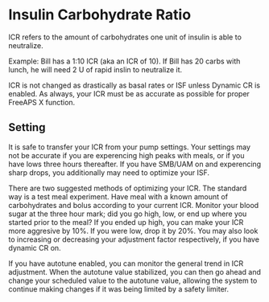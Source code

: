 # Insulin Carbohydrate Ratio
ICR refers to the amount of carbohydrates one unit of insulin is able to neutralize. 

Example: Bill has a 1:10 ICR (aka an ICR of 10). If Bill has 20 carbs with lunch, he will need 2 U of rapid inslin to neutralize it.

ICR is not changed as drastically as basal rates or ISF unless Dynamic CR is enabled. As always, your ICR must be as accurate as possible for proper FreeAPS X function.

## Setting
It is safe to transfer your ICR from your pump settings. Your settings may not be accurate if you are experencing high peaks with meals, or if you have lows three hours thereafter. If you have SMB/UAM on and experencing sharp drops, you additionally may need to optimize your ISF.

There are two suggested methods of optimizing your ICR. The standard way is a test meal experiment. Have meal with a known amount of carbohydrates and bolus according to your current ICR. Monitor your blood sugar at the three hour mark; did you go high, low, or end up where you started prior to the meal? If you ended up high, you can make your ICR more aggresive by 10%. If you were low, drop it by 20%. You may also look to increasing or decreasing your adjustment factor respectively, if you have dynamic CR on.

If you have autotune enabled, you can monitor the general trend in ICR adjustment. When the autotune value stabilized, you can then go ahead and change your scheduled value to the autotune value, allowing the system to continue making changes if it was being limited by a safety limiter. 